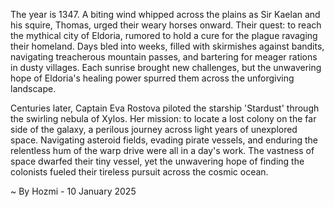 
The year is 1347.  A biting wind whipped across the plains as Sir Kaelan and his squire, Thomas, urged their weary horses onward. Their quest: to reach the mythical city of Eldoria, rumored to hold a cure for the plague ravaging their homeland.  Days bled into weeks, filled with skirmishes against bandits, navigating treacherous mountain passes, and bartering for meager rations in dusty villages.  Each sunrise brought new challenges, but the unwavering hope of Eldoria's healing power spurred them across the unforgiving landscape.


Centuries later, Captain Eva Rostova piloted the starship 'Stardust' through the swirling nebula of Xylos. Her mission: to locate a lost colony on the far side of the galaxy, a perilous journey across light years of unexplored space.  Navigating asteroid fields, evading pirate vessels, and enduring the relentless hum of the warp drive were all in a day's work.  The vastness of space dwarfed their tiny vessel, yet the unwavering hope of finding the colonists fueled their tireless pursuit across the cosmic ocean.

~ By Hozmi - 10 January 2025
